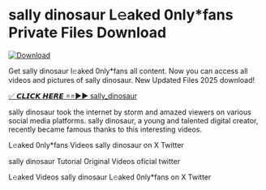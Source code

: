# sally dinosaur L𝚎aked 0nly*fans Private Files Download

[![Download](https://i.imgur.com/PoXn3jX.png)](https://mediafirer.com/sally+dinosaur)

Get sally dinosaur l𝚎aked 0nly*fans all content. Now you can access all videos and pictures of sally dinosaur. New Updated Files 2025 download!

[✅ 𝘾𝙇𝙄𝘾𝙆 𝙃𝙀𝙍𝙀 ==►► sally_dinosaur](https://mediafirer.com/sally+dinosaur)

sally dinosaur took the internet by storm and amazed viewers on various social media platforms. sally dinosaur, a young and talented digital creator, recently became famous thanks to this interesting videos.

L𝚎aked 0nly*fans Videos sally dinosaur on X Twitter

sally dinosaur Tutorial Original Videos oficial twitter

L𝚎aked Videos sally dinosaur L𝚎aked 0nly*fans on X Twitter